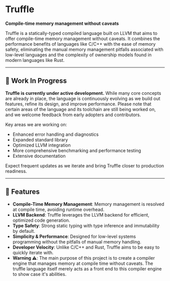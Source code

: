 # Truffle

**Compile-time memory management without caveats**

Truffle is a statically-typed compiled language built on LLVM that aims to offer compile-time memory management without caveats. It combines the performance benefits of languages like C/C++ with the ease of memory safety, eliminating the manual memory management pitfalls associated with low-level languages and the complexity of ownership models found in modern languages like Rust.

---

## 🚧 Work In Progress

**Truffle is currently under active development.** While many core concepts are already in place, the language is continuously evolving as we build out features, refine its design, and improve performance. Please note that certain areas of the language and its toolchain are still being worked on, and we welcome feedback from early adopters and contributors.

Key areas we are working on:
- Enhanced error handling and diagnostics
- Expanded standard library
- Optimized LLVM integration
- More comprehensive benchmarking and performance testing
- Extensive documentation

Expect frequent updates as we iterate and bring Truffle closer to production readiness.

---

## 🚀 Features
- **Compile-Time Memory Management**: Memory management is resolved at compile time, avoiding runtime overhead.
- **LLVM Backend**: Truffle leverages the LLVM backend for efficient, optimized code generation.
- **Type Safety**: Strong static typing with type inference and immutability by default.
- **Simplicity & Performance**: Designed for low-level systems programming without the pitfalls of manual memory handling.
- **Developer Velocity**: Unlike C/C++ and Rust, Truffle aims to be easy to quickly iterate with.
- **Warning ⚠️**: The main purpose of this project is to create a compiler engine that manages memory at compile time without caveats. The truffle language itself merely acts as a front end to this compiler engine to show case it's abilities. 
